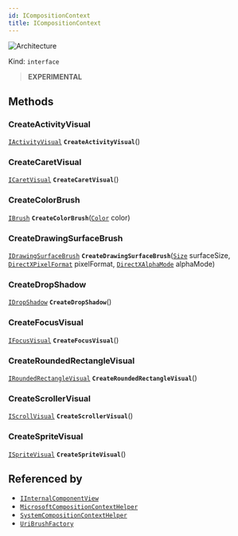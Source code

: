 ```yaml
---
id: ICompositionContext
title: ICompositionContext
---
```


![Architecture](https://img.shields.io/badge/architecture-new_only-blue)

Kind: `interface`

> **EXPERIMENTAL**

## Methods
### CreateActivityVisual
[`IActivityVisual`](IActivityVisual) **`CreateActivityVisual`**()

### CreateCaretVisual
[`ICaretVisual`](ICaretVisual) **`CreateCaretVisual`**()

### CreateColorBrush
[`IBrush`](IBrush) **`CreateColorBrush`**([`Color`](https://docs.microsoft.com/uwp/api/Windows.UI.Color) color)

### CreateDrawingSurfaceBrush
[`IDrawingSurfaceBrush`](IDrawingSurfaceBrush) **`CreateDrawingSurfaceBrush`**([`Size`](https://docs.microsoft.com/uwp/api/Windows.Foundation.Size) surfaceSize, [`DirectXPixelFormat`](https://docs.microsoft.com/uwp/api/Windows.Graphics.DirectX.DirectXPixelFormat) pixelFormat, [`DirectXAlphaMode`](https://docs.microsoft.com/uwp/api/Windows.Graphics.DirectX.DirectXAlphaMode) alphaMode)

### CreateDropShadow
[`IDropShadow`](IDropShadow) **`CreateDropShadow`**()

### CreateFocusVisual
[`IFocusVisual`](IFocusVisual) **`CreateFocusVisual`**()

### CreateRoundedRectangleVisual
[`IRoundedRectangleVisual`](IRoundedRectangleVisual) **`CreateRoundedRectangleVisual`**()

### CreateScrollerVisual
[`IScrollVisual`](IScrollVisual) **`CreateScrollerVisual`**()

### CreateSpriteVisual
[`ISpriteVisual`](ISpriteVisual) **`CreateSpriteVisual`**()

## Referenced by
- [`IInternalComponentView`](IInternalComponentView)
- [`MicrosoftCompositionContextHelper`](MicrosoftCompositionContextHelper)
- [`SystemCompositionContextHelper`](SystemCompositionContextHelper)
- [`UriBrushFactory`](UriBrushFactory)
